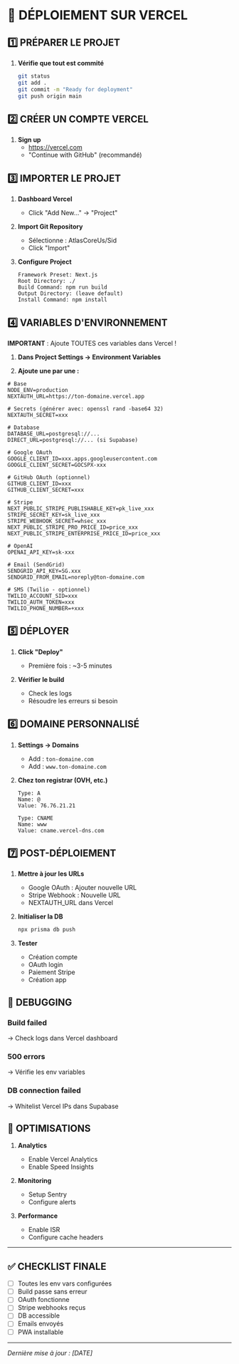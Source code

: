 # 🚀 DÉPLOIEMENT SUR VERCEL

## 1️⃣ PRÉPARER LE PROJET

1. **Vérifie que tout est commité**
   ```bash
   git status
   git add .
   git commit -m "Ready for deployment"
   git push origin main
   ```

## 2️⃣ CRÉER UN COMPTE VERCEL

1. **Sign up**
   - https://vercel.com
   - "Continue with GitHub" (recommandé)

## 3️⃣ IMPORTER LE PROJET

1. **Dashboard Vercel**
   - Click "Add New..." → "Project"

2. **Import Git Repository**
   - Sélectionne : AtlasCoreUs/Sid
   - Click "Import"

3. **Configure Project**
   ```
   Framework Preset: Next.js
   Root Directory: ./ 
   Build Command: npm run build
   Output Directory: (leave default)
   Install Command: npm install
   ```

## 4️⃣ VARIABLES D'ENVIRONNEMENT

**IMPORTANT** : Ajoute TOUTES ces variables dans Vercel !

1. **Dans Project Settings → Environment Variables**

2. **Ajoute une par une :**

```env
# Base
NODE_ENV=production
NEXTAUTH_URL=https://ton-domaine.vercel.app

# Secrets (générer avec: openssl rand -base64 32)
NEXTAUTH_SECRET=xxx

# Database
DATABASE_URL=postgresql://...
DIRECT_URL=postgresql://... (si Supabase)

# Google OAuth
GOOGLE_CLIENT_ID=xxx.apps.googleusercontent.com
GOOGLE_CLIENT_SECRET=GOCSPX-xxx

# GitHub OAuth (optionnel)
GITHUB_CLIENT_ID=xxx
GITHUB_CLIENT_SECRET=xxx

# Stripe
NEXT_PUBLIC_STRIPE_PUBLISHABLE_KEY=pk_live_xxx
STRIPE_SECRET_KEY=sk_live_xxx
STRIPE_WEBHOOK_SECRET=whsec_xxx
NEXT_PUBLIC_STRIPE_PRO_PRICE_ID=price_xxx
NEXT_PUBLIC_STRIPE_ENTERPRISE_PRICE_ID=price_xxx

# OpenAI
OPENAI_API_KEY=sk-xxx

# Email (SendGrid)
SENDGRID_API_KEY=SG.xxx
SENDGRID_FROM_EMAIL=noreply@ton-domaine.com

# SMS (Twilio - optionnel)
TWILIO_ACCOUNT_SID=xxx
TWILIO_AUTH_TOKEN=xxx
TWILIO_PHONE_NUMBER=+xxx
```

## 5️⃣ DÉPLOYER

1. **Click "Deploy"**
   - Première fois : ~3-5 minutes

2. **Vérifier le build**
   - Check les logs
   - Résoudre les erreurs si besoin

## 6️⃣ DOMAINE PERSONNALISÉ

1. **Settings → Domains**
   - Add : `ton-domaine.com`
   - Add : `www.ton-domaine.com`

2. **Chez ton registrar (OVH, etc.)**
   ```
   Type: A
   Name: @
   Value: 76.76.21.21

   Type: CNAME
   Name: www
   Value: cname.vercel-dns.com
   ```

## 7️⃣ POST-DÉPLOIEMENT

1. **Mettre à jour les URLs**
   - Google OAuth : Ajouter nouvelle URL
   - Stripe Webhook : Nouvelle URL
   - NEXTAUTH_URL dans Vercel

2. **Initialiser la DB**
   ```bash
   npx prisma db push
   ```

3. **Tester**
   - Création compte
   - OAuth login
   - Paiement Stripe
   - Création app

## 🚨 DEBUGGING

### Build failed
→ Check logs dans Vercel dashboard

### 500 errors
→ Vérifie les env variables

### DB connection failed
→ Whitelist Vercel IPs dans Supabase

## 🎯 OPTIMISATIONS

1. **Analytics**
   - Enable Vercel Analytics
   - Enable Speed Insights

2. **Monitoring**
   - Setup Sentry
   - Configure alerts

3. **Performance**
   - Enable ISR
   - Configure cache headers

---

## ✅ CHECKLIST FINALE

- [ ] Toutes les env vars configurées
- [ ] Build passe sans erreur
- [ ] OAuth fonctionne
- [ ] Stripe webhooks reçus
- [ ] DB accessible
- [ ] Emails envoyés
- [ ] PWA installable

---

*Dernière mise à jour : [DATE]*